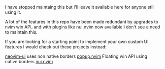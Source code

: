 I have stopped maintaing this but I'll leave it available here for anyone still using it.

A lot of the features in this repo have been made redundant by upgrades to nvim win API, and with plugins like nui.nvim now available I don't see a need to maintain this.

If you are looking for a starting point to implement your own custom UI features I would check out these projects instead:

[neovim-ui](https://github.com/mjlbach/neovim-ui)
uses non native borders [popup.nvim](https://github.com/nvim-lua/popup.nvim)
Floating win API using native borders [nui.nvim](https://github.com/MunifTanjim/nui.nvim)
